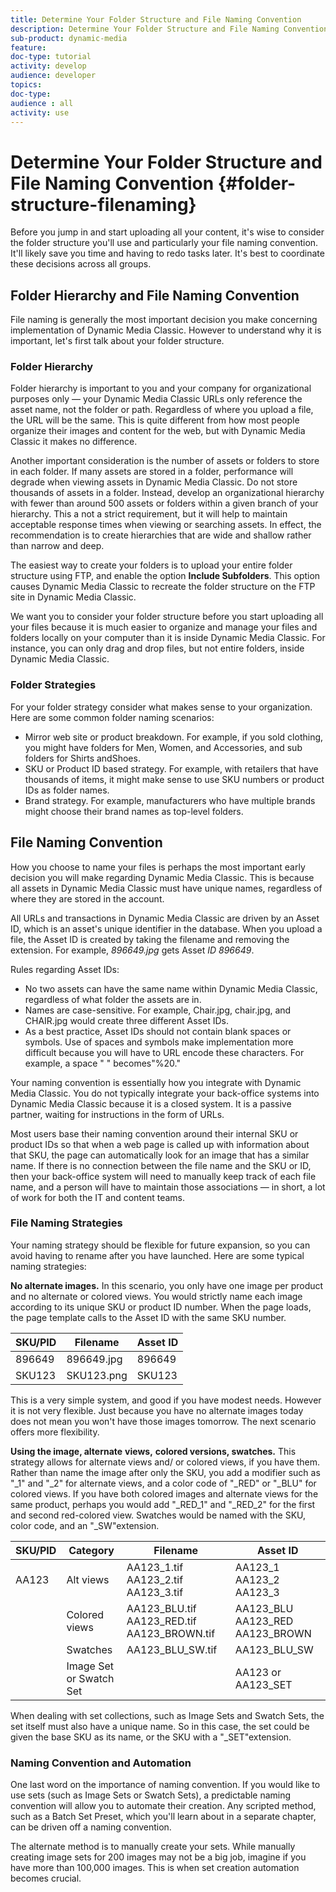 ```yaml
---
title: Determine Your Folder Structure and File Naming Convention
description: Determine Your Folder Structure and File Naming Convention
sub-product: dynamic-media
feature:
doc-type: tutorial
activity: develop
audience: developer
topics:
doc-type:
audience : all
activity: use
---
```


# Determine Your Folder Structure and File Naming Convention {#folder-structure-filenaming}

Before you jump in and start uploading all your content, it's wise to consider the folder structure you'll use and particularly your file naming convention. It'll likely save you time and having to redo tasks later. It's best to coordinate these decisions across all groups.

## Folder Hierarchy and File Naming Convention

File naming is generally the most important decision you make concerning implementation of Dynamic Media Classic. However to understand why it is important, let's first talk about your folder structure.

### Folder Hierarchy

Folder hierarchy is important to you and your company for organizational purposes only — your Dynamic Media Classic URLs only reference the asset name, not the folder or path. Regardless of where you upload a file, the URL will be the same. This is quite different from how most people organize their images and content for the web, but with Dynamic Media Classic it makes no difference.

Another important consideration is the number of assets or folders to store in each folder. If many assets are stored in a folder, performance will degrade when viewing assets in Dynamic Media Classic. Do not store thousands of assets in a folder. Instead, develop an organizational hierarchy with fewer than around 500 assets or folders within a given branch of your hierarchy. This a not a strict requirement, but it will help to maintain acceptable response times when viewing or searching assets. In effect, the recommendation is to create hierarchies that are wide and shallow rather than narrow and deep.

The easiest way to create your folders is to upload your entire folder structure using FTP, and enable the option **Include Subfolders**. This option causes Dynamic Media Classic to recreate the folder structure on the FTP site in Dynamic Media Classic.

We want you to consider your folder structure before you start uploading all your files because it is much easier to organize and manage your files and folders locally on your computer than it is inside Dynamic Media Classic. For instance, you can only drag and drop files, but not entire folders, inside Dynamic Media Classic.

### Folder Strategies

For your folder strategy consider what makes sense to your organization. Here are some common folder naming scenarios:

* Mirror web site or product breakdown. For example, if you sold clothing, you might have folders for Men, Women, and Accessories, and sub folders for Shirts andShoes.
* SKU or Product ID based strategy. For example, with retailers that have thousands of items, it might make sense to use SKU numbers or product IDs as folder names.
* Brand strategy. For example, manufacturers who have multiple brands might choose their brand names as top-level folders.

## File Naming Convention

How you choose to name your files is perhaps the most important early decision you will make regarding Dynamic Media Classic. This is because all assets in Dynamic Media Classic must have unique names, regardless of where they are stored in the account.

All URLs and transactions in Dynamic Media Classic are driven by an Asset ID, which is an asset's unique identifier in the database. When you upload a file, the Asset ID is created by taking the filename and removing the extension. For example, *896649.jpg* gets Asset *ID 896649*.

Rules regarding Asset IDs:

* No two assets can have the same name within Dynamic Media Classic, regardless of what folder the assets are in.
* Names are case-sensitive. For example, Chair.jpg, chair.jpg, and CHAIR.jpg would create three different Asset IDs.
* As a best practice, Asset IDs should not contain blank spaces or symbols. Use of spaces and symbols make implementation more difficult because you will have to URL encode these characters. For example, a space " " becomes"%20."

Your naming convention is essentially how you integrate with Dynamic Media Classic. You do not typically integrate your back-office systems into Dynamic Media Classic because it is a closed system. It is a passive partner, waiting for instructions in the form of URLs.

Most users base their naming convention around their internal SKU or product IDs so that when a web page is called up with information about that SKU, the page can automatically look for an image that has a similar name. If there is no connection between the file name and the SKU or ID, then your back-office system will need to manually keep track of each file name, and a person will have to maintain those associations — in short, a lot of work for both the IT and content teams.

### File Naming Strategies

Your naming strategy should be flexible for future expansion, so you can avoid having to rename after you have launched. Here are some typical naming strategies:

**No alternate images.** In this scenario, you only have one image per product and no alternate or colored views. You would strictly name each image according to its unique SKU or product ID number. When the page loads, the page template calls to the Asset ID with the same SKU number.

| SKU/PID | Filename | Asset ID |
| --- | --- | ---|
| 896649 | 896649.jpg | 896649 |
| SKU123 | SKU123.png | SKU123 |

This is a very simple system, and good if you have modest needs. However it is not very flexible. Just because you have no alternate images today does not mean you won't have those images tomorrow. The next scenario offers more flexibility.

**Using the image, alternate**  **views,**  **colored versions, swatches.** This strategy allows for alternate views and/ or colored views, if you have them. Rather than name the image after only the SKU, you add a modifier such as "\_1" and "\_2" for alternate views, and a color code of "\_RED" or "\_BLU" for colored views. If you have both colored images and alternate views for the same product, perhaps you would add "\_RED\_1" and "\_RED\_2" for the first and second red-colored view. Swatches would be named with the SKU, color code, and an "\_SW"extension.

| SKU/PID | Category | Filename | Asset ID |
| --- | --- | --- | --- |
| AA123 | Alt views | AA123\_1.tif AA123\_2.tif AA123\_3.tif | AA123\_1 AA123\_2 AA123\_3 |
|  | Colored views | AA123\_BLU.tif AA123\_RED.tif AA123\_BROWN.tif | AA123\_BLU AA123\_RED AA123\_BROWN |
|  | Swatches | AA123\_BLU\_SW.tif | AA123\_BLU\_SW |
|  | Image Set or Swatch Set |  | AA123 or AA123\_SET | -- |


When dealing with set collections, such as Image Sets and Swatch Sets, the set itself must also have a unique name. So in this case, the set could be given the base SKU as its name, or the SKU with a "\_SET"extension.

### Naming Convention and Automation

One last word on the importance of naming convention. If you would like to use sets (such as Image Sets or Swatch Sets), a predictable naming convention will allow you to automate their creation. Any scripted method, such as a Batch Set Preset, which you'll learn about in a separate chapter, can be driven off a naming convention.

The alternate method is to manually create your sets. While manually creating image sets for 200 images may not be a big job, imagine if you have more than 100,000 images. This is when set creation automation becomes crucial.